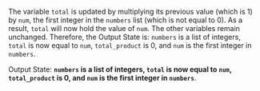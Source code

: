 The variable `total` is updated by multiplying its previous value (which is 1) by `num`, the first integer in the `numbers` list (which is not equal to 0). As a result, `total` will now hold the value of `num`. The other variables remain unchanged. Therefore, the Output State is: `numbers` is a list of integers, `total` is now equal to `num`, `total_product` is 0, and `num` is the first integer in `numbers`.

Output State: **`numbers` is a list of integers, `total` is now equal to `num`, `total_product` is 0, and `num` is the first integer in `numbers`**.